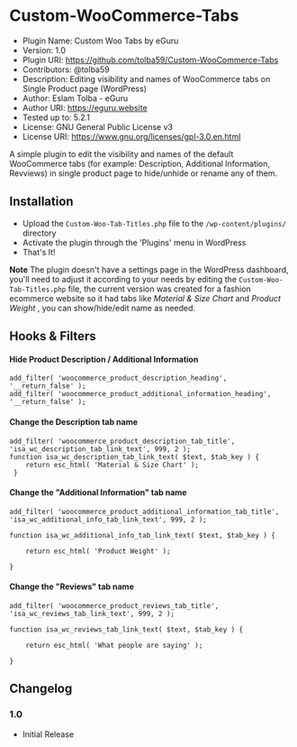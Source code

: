 # Custom-WooCommerce-Tabs
* Plugin Name:  Custom Woo Tabs by eGuru
* Version:      1.0
* Plugin URI:	  https://github.com/tolba59/Custom-WooCommerce-Tabs
* Contributors: @tolba59
* Description:	Editing visibility and names of WooCommerce tabs on Single Product page (WordPress)
* Author:				Eslam Tolba - eGuru
* Author URI:		https://eguru.website
* Tested up to:	5.2.1
* License:      GNU General Public License v3
* License URI:  https://www.gnu.org/licenses/gpl-3.0.en.html


A simple plugin to edit the visibility and names of the default WooCommerce tabs (for example: Description, Additional Information, Revviews) in single product page to hide/unhide or rename any of them.

## Installation

* Upload the `Custom-Woo-Tab-Titles.php` file to the `/wp-content/plugins/` directory
* Activate the plugin through the 'Plugins' menu in WordPress
* That's It!

**Note** The plugin doesn't have a settings page in the WordPress dashboard, you'll need to adjust it according to your needs by editing the `Custom-Woo-Tab-Titles.php` file, the current version was created for a fashion ecommerce website so it had tabs like *Material & Size Chart* and *Product Weight* , you can show/hide/edit name as needed.


## Hooks & Filters

#### Hide Product Description / Additional Information

```
add_filter( 'woocommerce_product_description_heading', '__return_false' );
add_filter( 'woocommerce_product_additional_information_heading', '__return_false' );

```

#### Change the Description tab name

```
add_filter( 'woocommerce_product_description_tab_title', 'isa_wc_description_tab_link_text', 999, 2 );
function isa_wc_description_tab_link_text( $text, $tab_key ) { 
    return esc_html( 'Material & Size Chart' );
 }
 ```
#### Change the "Additional Information" tab name

```
add_filter( 'woocommerce_product_additional_information_tab_title', 'isa_wc_additional_info_tab_link_text', 999, 2 );
 
function isa_wc_additional_info_tab_link_text( $text, $tab_key ) {
 
    return esc_html( 'Product Weight' );
 
}
```

#### Change the "Reviews" tab name

```
add_filter( 'woocommerce_product_reviews_tab_title', 'isa_wc_reviews_tab_link_text', 999, 2 );
 
function isa_wc_reviews_tab_link_text( $text, $tab_key ) {
 
    return esc_html( 'What people are saying' );
 
}
```


## Changelog
### 1.0
* Initial Release
